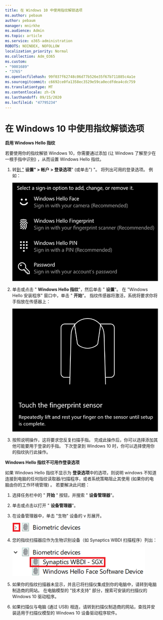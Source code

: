 ```yaml
---
title: 在 Windows 10 中使用指纹解锁选项
ms.author: pebaum
author: pebaum
manager: mnirkhe
ms.audience: Admin
ms.topic: article
ms.service: o365-administration
ROBOTS: NOINDEX, NOFOLLOW
localization_priority: Normal
ms.collection: Adm_O365
ms.custom:
- "9001689"
- "3765"
ms.openlocfilehash: 99f037f62748c06d77b526e35f67b711885c4a1e
ms.sourcegitcommit: c6692ce0fa1358ec3529e59ca0ecdfdea4cdc759
ms.translationtype: MT
ms.contentlocale: zh-CN
ms.lasthandoff: 09/15/2020
ms.locfileid: "47795234"
---
```

# <a name="use-fingerprint-unlock-option-in-windows-10"></a>在 Windows 10 中使用指纹解锁选项

**启用 Windows Hello 指纹**

若要使用你的指纹解锁 Windows 10，你需要通过添加 (让 Windows 了解至少在一根手指中识别) ，从而设置 Windows Hello 指纹。 

1. 转[到 "](ms-settings:signinoptions?activationSource=GetHelp) **设置" > 帐户 > 登录选项**" (或单击") "。 将列出可用的登录选项。 例如：

    ![登录选项。](media/sign-in-options.png)

2. 单击或点击 " **Windows Hello 指纹**"，然后单击 " **设置**"。 在 "Windows Hello 安装程序" 窗口中，单击 " **开始**"。 指纹传感器将激活，系统将要求你将手指放在传感器上：

   ![指纹传感器。](media/fingerprint-sensor.png)

3. 按照说明操作，这将要求您反复扫描手指。 完成此操作后，你可以选择添加其他可能要用于登录的手指。 下次登录到 Windows 10 时，你可以选择使用你的指纹执行此操作。

**Windows Hello 指纹不可用作登录选项**

如果 Windows Hello 指纹不显示为 **登录选项**中的选项，则说明 windows 不知道连接到电脑的任何指纹读取器/扫描程序，或者系统策略阻止其使用 (如果你的电脑由你的工作环境管理) 。 若要解决此问题： 

1. 选择任务栏中的 " **开始** " 按钮，并搜索 " **设备管理器**"。

2. 单击或点击以打开 " **设备管理器**"。

3. 在设备管理器中，单击 "生物" 设备的 v 形展开。

   ![生物识别设备。](media/biometric-devices.png)

4. 您的指纹扫描器应作为生物识别设备（如 Synaptics WBDI 扫描程序）列出：

   ![生物识别设备。](media/biometric-devices-expanded.png)

5. 如果你的指纹扫描器未显示，并且已将扫描仪集成到你的电脑中，请转到电脑制造商的网站。 在电脑模型的 "技术支持" 部分，搜索可安装的扫描仪的 Windows 10 驱动程序。

6. 如果扫描仪与电脑 (通过 USB) 相连，请转到扫描仪制造商的网站，查找并安装适用于扫描仪模型的 Windows 10 设备驱动程序软件。
